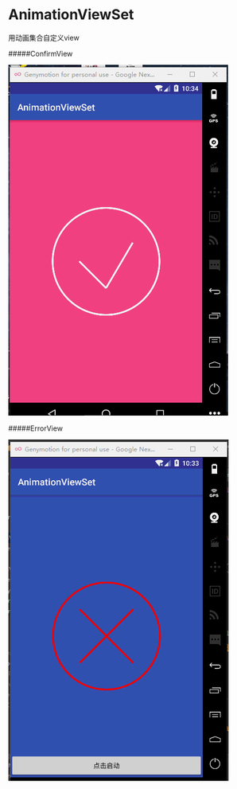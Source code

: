 # AnimationViewSet
用动画集合自定义view

#####ConfirmView


![](https://github.com/minminaya/AnimationViewSet/blob/master/gif/aa.gif?raw=true)

#####ErrorView

![](https://github.com/minminaya/AnimationViewSet/blob/master/gif/bbb.gif?raw=true)
